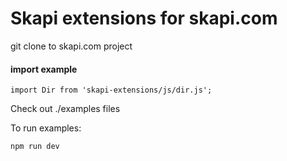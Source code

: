 # Skapi extensions for skapi.com

git clone to skapi.com project

#### import example
```
import Dir from 'skapi-extensions/js/dir.js';
```

Check out ./examples files

To run examples:

```
npm run dev
```